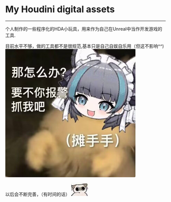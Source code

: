 # My Houdini digital assets
---
个人制作的一些程序化的HDA小玩具，用来作为自己在Unreal中当作开发游戏的工具.


目前水平不够，做的工具都不是很规范,基本只是自己自娱自乐用（但这不影响^^)
![](images/2022-10-01-04-05-32.png)

以后会不断完善，（有时间的话）
![](images/2022-10-01-15-48-18.png)